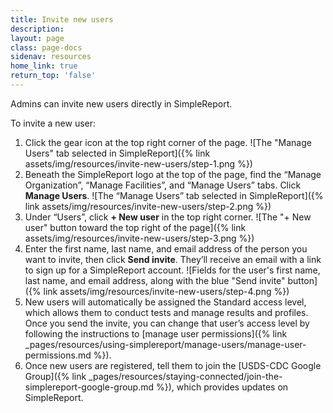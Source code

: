 ```yaml
---
title: Invite new users
description:
layout: page
class: page-docs
sidenav: resources
home_link: true
return_top: 'false'
---
```


Admins can invite new users directly in SimpleReport.

To invite a new user:
1. Click the gear icon at the top right corner of the page.
![The "Manage Users" tab selected in SimpleReport]({% link assets/img/resources/invite-new-users/step-1.png %})
2. Beneath the SimpleReport logo at the top of the page, find the “Manage Organization”, “Manage Facilities”, and “Manage Users” tabs. Click **Manage Users**.
![The “Manage Users” tab selected in SimpleReport]({% link assets/img/resources/invite-new-users/step-2.png %})
3. Under “Users”, click **+ New user** in the top right corner.
![The "+ New user" button toward the top right of the page]({% link assets/img/resources/invite-new-users/step-3.png %})
4. Enter the first name, last name, and email address of the person you want to invite, then click **Send invite**. They’ll receive an email with a link to sign up for a SimpleReport account.
![Fields for the user's first name, last name, and email address, along with the blue "Send invite" button]({% link assets/img/resources/invite-new-users/step-4.png %})
5. New users will automatically be assigned the Standard access level, which allows them to conduct tests and manage results and profiles. Once you send the invite, you can change that user’s access level by following the instructions to [manage user permissions]({% link _pages/resources/using-simplereport/manage-users/manage-user-permissions.md %}).
6. Once new users are registered, tell them to join the [USDS-CDC Google Group]({% link _pages/resources/staying-connected/join-the-simplereport-google-group.md %}), which provides updates on SimpleReport.
